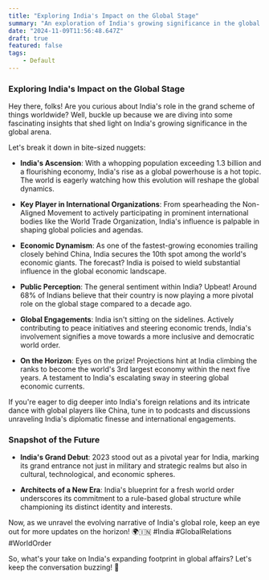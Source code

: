 ```yaml
---
title: "Exploring India's Impact on the Global Stage"
summary: "An exploration of India's growing significance in the global arena, highlighting key aspects of India's role in international organizations, economic power, public perception, and future projections."
date: "2024-11-09T11:56:48.647Z"
draft: true
featured: false
tags:
    - Default
---
```


### Exploring India's Impact on the Global Stage

Hey there, folks! Are you curious about India's role in the grand scheme of things worldwide? Well, buckle up because we are diving into some fascinating insights that shed light on India's growing significance in the global arena.

Let's break it down in bite-sized nuggets:

- **India's Ascension**: With a whopping population exceeding 1.3 billion and a flourishing economy, India's rise as a global powerhouse is a hot topic. The world is eagerly watching how this evolution will reshape the global dynamics.

- **Key Player in International Organizations**: From spearheading the Non-Aligned Movement to actively participating in prominent international bodies like the World Trade Organization, India's influence is palpable in shaping global policies and agendas.

- **Economic Dynamism**: As one of the fastest-growing economies trailing closely behind China, India secures the 10th spot among the world's economic giants. The forecast? India is poised to wield substantial influence in the global economic landscape.

- **Public Perception**: The general sentiment within India? Upbeat! Around 68% of Indians believe that their country is now playing a more pivotal role on the global stage compared to a decade ago.

- **Global Engagements**: India isn't sitting on the sidelines. Actively contributing to peace initiatives and steering economic trends, India's involvement signifies a move towards a more inclusive and democratic world order.

- **On the Horizon**: Eyes on the prize! Projections hint at India climbing the ranks to become the world's 3rd largest economy within the next five years. A testament to India's escalating sway in steering global economic currents.

If you're eager to dig deeper into India's foreign relations and its intricate dance with global players like China, tune in to podcasts and discussions unraveling India's diplomatic finesse and international engagements.

### Snapshot of the Future

- **India's Grand Debut**: 2023 stood out as a pivotal year for India, marking its grand entrance not just in military and strategic realms but also in cultural, technological, and economic spheres.

- **Architects of a New Era**: India's blueprint for a fresh world order underscores its commitment to a rule-based global structure while championing its distinct identity and interests.

Now, as we unravel the evolving narrative of India's global role, keep an eye out for more updates on the horizon! 🌍🇮🇳 #India #GlobalRelations #WorldOrder

So, what's your take on India's expanding footprint in global affairs? Let's keep the conversation buzzing! 🌟